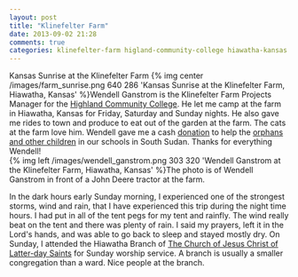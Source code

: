 ```yaml
---
layout: post
title: "Klinefelter Farm"
date: 2013-09-02 21:28
comments: true
categories: klinefelter-farm higland-community-college hiawatha-kansas wendell-ganstrom orphans refugees south-sudan
---
```

Kansas Sunrise at the Klinefelter Farm
{% img center /images/farm_sunrise.png 640 286 'Kansas Sunrise at the Klinefelter Farm, Hiawatha, Kansas' %}Wendell Ganstrom is the Klinefelter Farm Projects Manager for the [Highland Community College](http://highlandcc.edu).  He let me camp at the farm in Hiawatha, Kansas for Friday, Saturday and Sunday nights.  He also gave me rides to town and produce to eat out of the garden at the farm.  The cats at the farm love him.  Wendell gave me a cash [donation](http://follow.claront.com/donate/) to help the [orphans and other children](http://www.sudanhelp.org) in our schools in South Sudan.  Thanks for everything Wendell!  
{% img left /images/wendell_ganstrom.png 303 320 'Wendell Ganstrom at the Klinefelter Farm, Hiawatha, Kansas' %}The photo is of Wendell Ganstrom in front of a John Deere tractor at the farm.

In the dark hours early Sunday morning, I experienced one of the strongest storms, wind and rain, that I have experienced this trip during the night time hours.  I had put in all of the tent pegs for my tent and rainfly.  The wind really beat on the tent and there was plenty of rain.  I said my prayers, left it in the Lord's hands, and was able to go back to sleep and stayed mostly dry.  On Sunday, I attended the Hiawatha Branch of [The Church of Jesus Christ of Latter-day Saints](http://lds.org) for Sunday worship service.  A branch is usually a smaller congregation than a ward.  Nice people at the branch.



